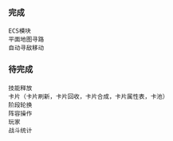 ### 完成
    ECS模块
    平面地图寻路
    自动寻敌移动
### 待完成
    技能释放
    卡片（卡片刷新，卡片回收，卡片合成，卡片属性表，卡池）
    阶段轮换
    阵容操作
    玩家
    战斗统计
